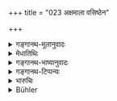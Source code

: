 +++
title = "023 अक्षमाला वसिष्ठेन"

+++

<details><summary>गङ्गानथ-मूलानुवादः</summary>

The low-born Akṣamālā united with Vaśiṣṭha, and the doe united with Mandapālū, became worthy of worship.—(23)
</details>

<details><summary>मेधातिथिः</summary>

हीनजातीयाप्य् **अक्षमाला** **वसिष्ठ**भार्या तत्संयोगाद् **अभ्यर्हणीयतां** प्राप्ता । **शारङ्गी** तिर्यग्जातिः चटका **मन्दपालेन** मुनिना संयुक्ता तथैव पूज्या । अतो हीनजातीयाः कनीयस्यो ऽपि भूयो भर्तृवत् पूज्याः । तथा चोक्तम् "वयसि स्त्रियः" इति ॥ ९.२३ ॥
</details>

<details><summary>गङ्गानथ-भाष्यानुवादः</summary>

Even though born of a low caste, Akṣamālā, the wife of Vaśiṣṭha, became, through that union, ‘*worthy of worship*’.

Similarly the ‘*doe*’ though an animal, on becoming united with the sage Mandapāla, ‘*became worthy of worship*.’

Thus it is that even low-born women, belonging to the lower castes, came to be honoured like their husbands; as it has been said that ‘women are honoured by their age’.—(23).
</details>

<details><summary>गङ्गानथ-टिप्पन्यः</summary>

“The story of Mandapāla is told in the Mahābhārata 1.8335, adhyāya
229”—Buhler.

This verse is quoted in *Vivādaratnākara* (p. 416), which reads
‘*śārṅgī*’, with Medhātithi.
</details>

<details><summary>भारुचिः</summary>

_यस्माच् च ।_
</details>

<details><summary>Bühler</summary>

023	Akshamala, a woman of the lowest birth, being united to Vasishtha and Sarangi, (being united) to Mandapala, became worthy of honour.
</details>
